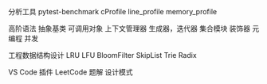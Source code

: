 分析工具
pytest-benchmark
cProfile
line_profile
memory_profile

高阶语法
抽象基类
可调用对象
上下文管理器
生成器，迭代器
集合模块
装饰器
元编程
并发

工程数据结构设计
LRU
LFU
BloomFilter
SkipList
Trie
Radix

VS Code 插件
LeetCode 题解
设计模式
